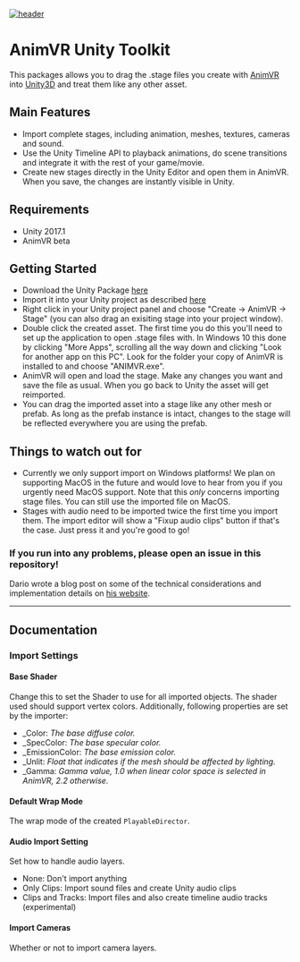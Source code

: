[![header](https://github.com/nvrmind/AnimVRUnityToolkit/raw/master/img/citypicture.PNG)](https://vimeo.com/238229098)

# AnimVR Unity Toolkit
This packages allows you to drag the .stage files you create with [AnimVR](https://nvrmind.io/#animvr) into [Unity3D](https://unity3d.com) and treat them like any other asset.

## Main Features

- Import complete stages, including animation, meshes, textures, cameras and sound.
- Use the Unity Timeline API to playback animations, do scene transitions and integrate it with the rest of your game/movie.
- Create new stages directly in the Unity Editor and open them in AnimVR. When you save, the changes are instantly visible in Unity.

## Requirements
- Unity 2017.1
- AnimVR beta

## Getting Started

- Download the Unity Package [here](https://github.com/nvrmind/AnimVRUnityToolkit/releases/download/v8.14.1_beta/AnimVR.Unity.Toolkit.unitypackage)
- Import it into your Unity project as described [here](https://docs.unity3d.com/Manual/AssetPackages.html)
- Right click in your Unity project panel and choose "Create -> AnimVR -> Stage" (you can also drag an exisiting stage into your project window).
- Double click the created asset. The first time you do this you'll need to set up the application to open .stage files with. In Windows 10 this done by clicking "More Apps", scrolling all the way down and clicking "Look for another app on this PC". Look for the folder your copy of AnimVR is installed to and choose "ANIMVR.exe".
- AnimVR will open and load the stage. Make any changes you want and save the file as usual. When you go back to Unity the asset will get reimported.
- You can drag the imported asset into a stage like any other mesh or prefab. As long as the prefab instance is intact, changes to the stage will be reflected everywhere you are using the prefab.

## Things to watch out for
- Currently we only support import on Windows platforms! We plan on supporting MacOS in the future and would love to hear from you if you urgently need MacOS support. Note that this *only* concerns importing stage files. You can still use the imported file on MacOS.
- Stages with audio need to be imported twice the first time you import them. The import editor will show a "Fixup audio clips" button if that's the case. Just press it and you're good to go!

### If you run into any problems, please open an issue in this repository!

Dario wrote a blog post on some of the technical considerations and implementation details on [his website](https://darioseyb.com/post/unity-importer/).

____
## Documentation
### Import Settings
#### Base Shader

Change this to set the Shader to use for all imported objects. The shader used should support vertex colors. Additionally, following properties are set by the importer: 
 - \_Color:         _The base diffuse color._
 - \_SpecColor:     _The base specular color._
 - \_EmissionColor: _The base emission color._
 - \_Unlit:         _Float that indicates if the mesh should be affected by lighting._
 - \_Gamma:         _Gamma value, 1.0 when linear color space is selected in AnimVR, 2.2 otherwise._
 
 #### Default Wrap Mode
 
 The wrap mode of the created `PlayableDirector`.
 
 #### Audio Import Setting
 
 Set how to handle audio layers.
 
 - None: Don't import anything
 - Only Clips: Import sound files and create Unity audio clips
 - Clips and Tracks: Import files and also create timeline audio tracks (experimental)
 
 #### Import Cameras
 
 Whether or not to import camera layers.

